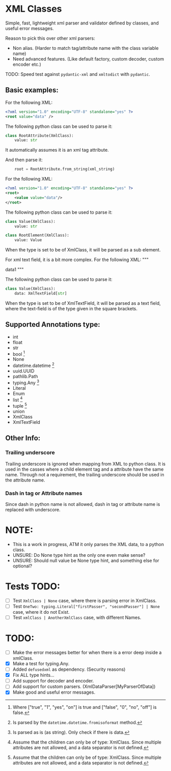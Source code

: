 XML Classes
===================================================================

Simple, fast, lightweight xml parser and validator defined by classes,
and useful error messages.

Reason to pick this over other xml parsers:
 * Non alias. (Harder to match tag/attribute name with the class variable name)
 * Need advanced features. (Like default factory, custom decoder, custom encoder etc.)


TODO: Speed test against `pydantic-xml` and `xmltodict` with `pydantic`.

Basic examples:
-------------------------------------------------------------------

For the following XML:
```xml
<?xml version="1.0" encoding="UTF-8" standalone="yes" ?>
<root value="data" />
```

The following python class can be used to parse it:
```python
class RootAttribute(XmlClass):
    value: str
```
It automatically assumes it is an xml tag attribute.

And then parse it:
```python
    root = RootAttribute.from_string(xml_string)
```

For the following XML:
```xml
<?xml version="1.0" encoding="UTF-8" standalone="yes" ?>
<root>
    <value value="data"/>
</root>
```

The following python class can be used to parse it:
```python
class Value(XmlClass):
    value: str

class RootElement(XmlClass):
    value: Value
```

When the type is set to be of XmlClass, it will be parsed as a sub element.

For xml text field, it is a bit more complex.
For the following XML:
"""
<?xml version="1.0" encoding="UTF-8" standalone="yes" ?>
<root>
    data1
</root>
"""

The following python class can be used to parse it:
```python
class Value(XmlClass):
    data: XmlTextField[str]
```

When the type is set to be of XmlTextField, it will be parsed as a text field,
where the text-field is of the type given in the square brackets.


Supported Annotations type:
-------------------------------------------------------------------
 * int
 * float
 * str
 * bool [^4]
 * None
 * datetime.datetime [^2]
 * uuid.UUID
 * pathlib.Path
 * typing.Any [^3]
 * Literal
 * Enum
 * list [^1]
 * tuple [^1]
 * union
 * XmlClass
 * XmlTextField

[^1]: Assume that the children can only be of type: XmlClass.
    Since multiple attributes are not allowed, and a data separator
    is not defined.
[^2]: Is parsed by the `datetime.datetime.fromisoformat` method.
[^3]: Is parsed as is (as string). Only check if there is data. 
[^4]: Where ["true", "1", "yes", "on"] is true and ["false", "0", "no", "off"] is false.


Other Info:
-------------------------------------------------------------------

### Trailing underscore
Trailing underscore is ignored when mapping from XML to python class.
It is used in the casses where a child element tag and a attribute 
have the same name. Through not a requirement, the trailing underscore
should be used in the attribute name.

### Dash in tag or Attribute names
Since dash in python name is not allowed, dash in tag or attribute name
is replaced with underscore.



NOTE:
===================================================================
 * This is a work in progress, ATM it only parses the XML data, to a python class.
 * UNSURE: Do None type hint as the only one even make sense?
 * UNSURE: Should null value be None type hint, and something else for optional?

Tests TODO:
===================================================================
 * [ ] Test `XmlClass | None` case, where there is parsing error in XmlClass.
 * [ ] Test `OneTwo: typing.Literal["firstPasser", "secondPasser"] | None` case, where it do not Exist.
 * [ ] Test `xmlClass | AnotherXmlClass` case, with different Names.

TODO:
===================================================================
 * [ ] Make the error messages better for when there is a error deep inside a xmlClass.
 * [x] Make a test for typing.Any.
 * [ ] Added `defusedxml` as dependency. (Security reasons)
 * [x] Fix ALL type hints...
 * [ ] Add support for decoder and encoder.
 * [ ] Add support for custom parsers. (XmlDataParser[MyParserOfData])
 * [x] Make good and useful error messages.
